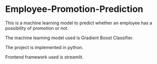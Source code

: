 # Employee-Promotion-Prediction

This is a machine learning model to predict whether an employee has a possibility of promotion or not.

The machine learning model used is Gradient Boost Classifier.

The project is implemented in python.

Frontend framework used is streamlit.

